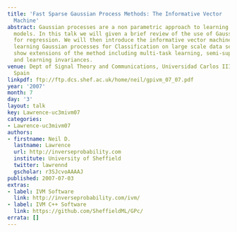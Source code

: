 ```yaml
---
title: 'Fast Sparse Gaussian Process Methods: The Informative Vector
  Machine'
abstract: Gaussian processes are a non parametric approach to learning regression
  models. In this talk we will given a brief review of the use of Gaussian processes
  for regression. We will then introduce the informative vector machine approach to
  learning Gaussian processes for Classification on large scale data sets. We will
  show extensions of the method including multi-task learning, semi-supervised learning
  and learning invariances.
venue: Dept of Signal Theory and Communications, Universidad Carlos III de Madrid,
  Spain
linkpdf: ftp://ftp.dcs.shef.ac.uk/home/neil/gpivm_07_07.pdf
year: '2007'
month: 7
day: '3'
layout: talk
key: Lawrence-uc3mivm07
categories:
- Lawrence-uc3mivm07
authors:
- firstname: Neil D.
  lastname: Lawrence
  url: http://inverseprobability.com
  institute: University of Sheffield
  twitter: lawrennd
  gscholar: r3SJcvoAAAAJ
published: 2007-07-03
extras:
- label: IVM Software
  link: http://inverseprobability.com/ivm/
- label: IVM C++ Software
  link: https://github.com/SheffieldML/GPc/
errata: []
---
```

